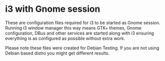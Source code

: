 # i3 with Gnome session

These are configuration files required for i3 to be started as Gnome session. Running i3 window manager this way means GTK+ themes, Gnome configuration, DBus and other services are started along with i3 ensuring everything is as configured as possible without extra work.

Please note these files were created for Debian Testing. If you are not using Debian based distro you might get different results.
